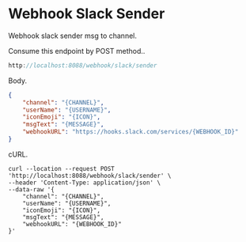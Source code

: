 # Webhook Slack Sender
Webhook slack sender msg to channel.

Consume this endpoint by POST method..

```h
http://localhost:8088/webhook/slack/sender
```

Body.

```json
{
    "channel": "{CHANNEL}",
    "userName": "{USERNAME}",
    "iconEmoji": "{ICON}",
    "msgText": "{MESSAGE}",
    "webhookURL": "https://hooks.slack.com/services/{WEBHOOK_ID}"
}
```

cURL.

```shell
curl --location --request POST 'http://localhost:8088/webhook/slack/sender' \
--header 'Content-Type: application/json' \
--data-raw '{
    "channel": "{CHANNEL}",
    "userName": "{USERNAME}",
    "iconEmoji": "{ICON}",
    "msgText": "{MESSAGE}",
    "webhookURL": "{WEBHOOK_ID}"
}'
```

